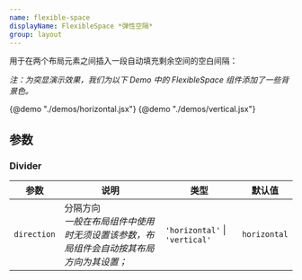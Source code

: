 ```yaml
---
name: flexible-space
displayName: FlexibleSpace *弹性空隔*
group: layout
---
```


用于在两个布局元素之间插入一段自动填充剩余空间的空白间隔：

_注：为突显演示效果，我们为以下 Demo 中的 FlexibleSpace 组件添加了一些背景色。_

{@demo "./demos/horizontal.jsx"}
{@demo "./demos/vertical.jsx"}

## 参数

### Divider

| 参数        | 说明                                                                                     | 类型                               | 默认值       |
| ----------- | ---------------------------------------------------------------------------------------- | ---------------------------------- | ------------ |
| `direction` | 分隔方向<br>_一般在布局组件中使用时无须设置该参数，布局组件会自动按其布局方向为其设置；_ | `'horizontal'` &#124; `'vertical'` | `horizontal` |
